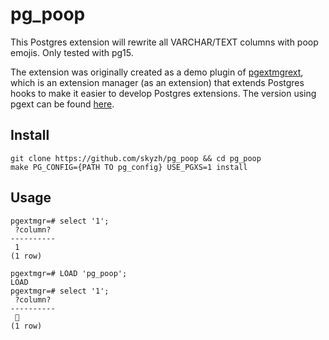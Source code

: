 # pg_poop

This Postgres extension will rewrite all VARCHAR/TEXT columns with poop emojis. Only tested with pg15.

The extension was originally created as a demo plugin of [pgextmgrext][pgextmgrext], which is an extension manager (as
an extension) that extends Postgres hooks to make it easier to develop Postgres extensions. The version using pgext can
be found [here][pgext_pg_poop].

[pgextmgrext]: https://github.com/cmu-db/pgextmgrext/
[pgext_pg_poop]: https://github.com/cmu-db/pgextmgrext/tree/master/pgext_pg_poop

## Install

```shell
git clone https://github.com/skyzh/pg_poop && cd pg_poop
make PG_CONFIG={PATH TO pg_config} USE_PGXS=1 install
```

## Usage

```
pgextmgr=# select '1';
 ?column?
----------
 1
(1 row)

pgextmgr=# LOAD 'pg_poop';
LOAD
pgextmgr=# select '1';
 ?column?
----------
 💩
(1 row)
```
